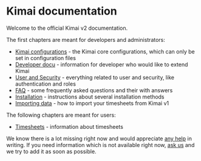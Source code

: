 # Kimai documentation

Welcome to the official Kimai v2 documentation. 

The first chapters are meant for developers and administrators:

- [Kimai configurations](configurations.md) - the Kimai core configurations, which can only be set in configuration files 
- [Developer docu](developers.md) - information for developer who would like to extend Kimai  
- [User and Security](users.md) - everything related to user and security, like authentication and roles  
- [FAQ](faq.md) - some frequently asked questions and their with answers 
- [Installation](installation.md) - instructions about several installation methods
- [Importing data](migration_v1.md) - how to import your timesheets from Kimai v1

The following chapters are meant for users:

- [Timesheets](timesheet.md) - information about timesheets  

We know there is a lot missing right now and would appreciate [any help](https://github.com/kevinpapst/kimai2/pulls) in writing. 
If you need information which is not available right now, [ask us](https://github.com/kevinpapst/kimai2/issues) and we 
try to add it as soon as possible. 

